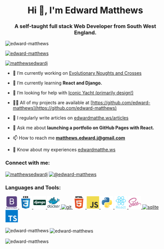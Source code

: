 <h1 align="center">Hi 👋, I'm Edward Matthews</h1>
<h3 align="center">A self-taught full stack Web Developer from South West England.</h3>

<p align="left"> <img src="https://komarev.com/ghpvc/?username=edward-matthews&label=Profile%20views&color=0e75b6&style=flat" alt="edward-matthews" /> </p>

<p align="left"> <a href="https://github.com/ryo-ma/github-profile-trophy"><img src="https://github-profile-trophy.vercel.app/?username=edward-matthews" alt="edward-matthews" /></a> </p>

<p align="left"> <a href="https://twitter.com/matthewsedwardj" target="blank"><img src="https://img.shields.io/twitter/follow/matthewsedwardj?logo=twitter&style=for-the-badge" alt="matthewsedwardj" /></a> </p>

- 🔭 I’m currently working on [Evolutionary Noughts and Crosses](https://github.com/edward-matthews/evolutionary-noughts-and-crosses)

- 🌱 I’m currently learning **React and Django.**

- 🤝 I’m looking for help with [Iconic Yacht (primarily design!)](https://github.com/edward-matthews/iconic-yacht)

- 👨‍💻 All of my projects are available at [https://github.com/edward-matthews](https://github.com/edward-matthews)

- 📝 I regularly write articles on [edwardmatthe.ws/articles](edwardmatthe.ws/articles)

- 💬 Ask me about **launching a portfolio on GitHub Pages with React.**

- 📫 How to reach me **matthews.edward.j@gmail.com**

- 📄 Know about my experiences [edwardmatthe.ws](edwardmatthe.ws)


<h3 align="left">Connect with me:</h3>
<p align="left">
<a href="https://twitter.com/matthewsedwardj" target="blank"><img align="center" src="https://raw.githubusercontent.com/rahuldkjain/github-profile-readme-generator/master/src/images/icons/Social/twitter.svg" alt="matthewsedwardj" height="30" width="40" /></a>
<a href="https://medium.com/@edward-matthews" target="blank"><img align="center" src="https://raw.githubusercontent.com/rahuldkjain/github-profile-readme-generator/master/src/images/icons/Social/medium.svg" alt="@edward-matthews" height="30" width="40" /></a>
</p>

<h3 align="left">Languages and Tools:</h3>
<p align="left"> <a href="https://getbootstrap.com" target="_blank"> <img src="https://raw.githubusercontent.com/devicons/devicon/master/icons/bootstrap/bootstrap-plain-wordmark.svg" alt="bootstrap" width="40" height="40"/> </a> <a href="https://www.w3schools.com/css/" target="_blank"> <img src="https://raw.githubusercontent.com/devicons/devicon/master/icons/css3/css3-original-wordmark.svg" alt="css3" width="40" height="40"/> </a> <a href="https://www.djangoproject.com/" target="_blank"> <img src="https://raw.githubusercontent.com/devicons/devicon/master/icons/django/django-original.svg" alt="django" width="40" height="40"/> </a> <a href="https://www.docker.com/" target="_blank"> <img src="https://raw.githubusercontent.com/devicons/devicon/master/icons/docker/docker-original-wordmark.svg" alt="docker" width="40" height="40"/> </a> <a href="https://git-scm.com/" target="_blank"> <img src="https://www.vectorlogo.zone/logos/git-scm/git-scm-icon.svg" alt="git" width="40" height="40"/> </a> <a href="https://www.w3.org/html/" target="_blank"> <img src="https://raw.githubusercontent.com/devicons/devicon/master/icons/html5/html5-original-wordmark.svg" alt="html5" width="40" height="40"/> </a> <a href="https://developer.mozilla.org/en-US/docs/Web/JavaScript" target="_blank"> <img src="https://raw.githubusercontent.com/devicons/devicon/master/icons/javascript/javascript-original.svg" alt="javascript" width="40" height="40"/> </a> <a href="https://www.python.org" target="_blank"> <img src="https://raw.githubusercontent.com/devicons/devicon/master/icons/python/python-original.svg" alt="python" width="40" height="40"/> </a> <a href="https://reactjs.org/" target="_blank"> <img src="https://raw.githubusercontent.com/devicons/devicon/master/icons/react/react-original-wordmark.svg" alt="react" width="40" height="40"/> </a> <a href="https://sass-lang.com" target="_blank"> <img src="https://raw.githubusercontent.com/devicons/devicon/master/icons/sass/sass-original.svg" alt="sass" width="40" height="40"/> </a> <a href="https://www.sqlite.org/" target="_blank"> <img src="https://www.vectorlogo.zone/logos/sqlite/sqlite-icon.svg" alt="sqlite" width="40" height="40"/> </a> <a href="https://www.typescriptlang.org/" target="_blank"> <img src="https://raw.githubusercontent.com/devicons/devicon/master/icons/typescript/typescript-original.svg" alt="typescript" width="40" height="40"/> </a> </p>

<p><img align="left" src="https://github-readme-stats.vercel.app/api/top-langs?username=edward-matthews&show_icons=true&locale=en&layout=compact" alt="edward-matthews" /></p>

<p>&nbsp;<img align="center" src="https://github-readme-stats.vercel.app/api?username=edward-matthews&show_icons=true&locale=en" alt="edward-matthews" /></p>

<p><img align="center" src="https://github-readme-streak-stats.herokuapp.com/?user=edward-matthews&" alt="edward-matthews" /></p>
